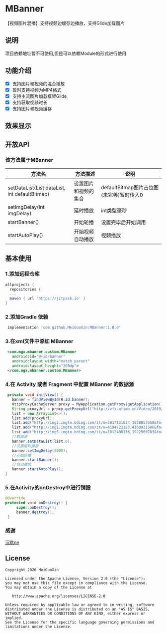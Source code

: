 # MBanner
【视频图片混播】支持视频边缓存边播放，支持Glide加载图片
## 说明
项目依赖地址暂不可使用,但是可以依赖Module的形式进行使用
## 功能介绍
- [x] 支持图片和视频的混合播放
- [x] 暂时支持视频为MP4格式
- [x] 支持主流图片加载框架Glide
- [x] 支持获取视频时长
- [x] 支持图片和视频缓存
	
## 效果显示

## 开放API
### 该方法属于MBanner
方法名  | 方法描述  | 说明
 ---- | ----- | ------  
 setDataList(List<String> dataList, int defaultBitmap)  |设置图片和视频的集合  |  defaultBitmap图片占位图(未完善)暂时传入0
 setImgDelay(int imgDelay)  | 延时播放 | int类型毫秒
 startBanner()  | 开始轮播 | 设置完毕后开始调用
 startAutoPlay() | 开始视频自动播放 | 视频播放
 
## 基本使用	
### 1.添加远程仓库
```groovy
allprojects {
  repositories {
  ...
  maven { url 'https://jitpack.io' }
}
```
### 2.添加Gradle 依赖
```groovy
 implementation 'com.github.MeiGuoXin:MBanner:1.0.0'
```
### 3.在xml文件中添加 MBanner
```xml
 <com.mgx.mbanner.custom.MBanner
   android:id="@+id/banner"
   android:layout_width="match_parent"
   android:layout_height="260dp">
 </com.mgx.mbanner.custom.MBanner>
```
### 4.在 Activity 或者 Fragment 中配置 MBanner 的数据源
```java
 private void initView() {
   banner = findViewById(R.id.banner);
   HttpProxyCacheServer proxy = MyApplication.getProxy(getApplication());
   String proxyUrl = proxy.getProxyUrl("http://vfx.mtime.cn/Video/2019/03/12/mp4/190312143927981075.mp4");
   list = new ArrayList<>();
   list.add(proxyUrl);
   list.add("http://img2.imgtn.bdimg.com/it/u=3817131034,1038857558&fm=27&gp=0.jpg");
   list.add("http://img1.imgtn.bdimg.com/it/u=4194723123,4160931506&fm=200&gp=0.jpg");
   list.add("http://img5.imgtn.bdimg.com/it/u=1812408136,1922560783&fm=27&gp=0.jpg");
   //数据源
   banner.setDataList(list,0);
   //设置延时播放
   banner.setImgDelay(5000);
   //开始轮播
   banner.startBanner();
   //自动播放
   banner.startAutoPlay();
}
```
### 5.在Activity的onDestroy中进行销毁
```java 
@Override
protected void onDestroy() {
     super.onDestroy();
     banner.destroy();
 }
```
### 感谢
[沉默ne](https://blog.csdn.net/a598068693/article/details/80341099)
## License

	Copyright 2020 MeiGuoXin

    Licensed under the Apache License, Version 2.0 (the "License");
    you may not use this file except in compliance with the License.
    You may obtain a copy of the License at

       http://www.apache.org/licenses/LICENSE-2.0

    Unless required by applicable law or agreed to in writing, software
    distributed under the License is distributed on an "AS IS" BASIS,
    WITHOUT WARRANTIES OR CONDITIONS OF ANY KIND, either express or implied.
    See the License for the specific language governing permissions and
    limitations under the License.